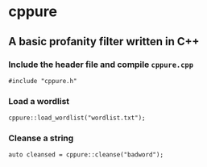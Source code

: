 # cppure
## A basic profanity filter written in C++

### Include the header file and compile `cppure.cpp`

```
#include "cppure.h"
```

### Load a wordlist

```
cppure::load_wordlist("wordlist.txt");
```

### Cleanse a string

```
auto cleansed = cppure::cleanse("badword");
```